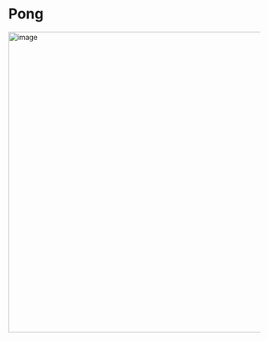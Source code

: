 # Pong

<img width="601" alt="image" src="https://github.com/maldron0309/Pong/assets/103731019/91b0f197-5f7a-4b73-9a9d-24388afff09c">
